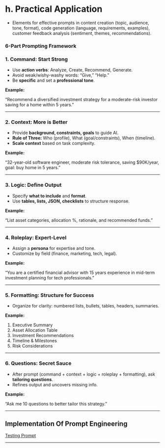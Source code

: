 # **h. Practical Application**

- Elements for effective prompts in content creation (topic, audience, tone, format), code generation (language, requirements, examples), customer feedback analysis (sentiment, themes, recommendations).

### **6-Part Prompting Framework**

### **1. Command: Start Strong**

- Use **action verbs**: Analyze, Create, Recommend, Generate.
- Avoid weak/wishy-washy words: “Give,” “Help.”
- Be **specific** and set a **professional tone**.

**Example:**

“Recommend a diversified investment strategy for a moderate-risk investor saving for a home within 5 years.”

---

### **2. Context: More is Better**

- Provide **background, constraints, goals** to guide AI.
- **Rule of Three:** Who (profile), What (goal/constraints), When (timeline).
- **Scale context** based on task complexity.

**Example:**

“32-year-old software engineer, moderate risk tolerance, saving $90K/year, goal: buy home in 5 years.”

---

### **3. Logic: Define Output**

- Specify **what to include** and **format**.
- Use **tables, lists, JSON, checklists** to structure response.

**Example:**

“List asset categories, allocation %, rationale, and recommended funds.”

---

### **4. Roleplay: Expert-Level**

- Assign a **persona** for expertise and tone.
- Customize by field (finance, marketing, tech, legal).

**Example:**

“You are a certified financial advisor with 15 years experience in mid-term investment planning for tech professionals.”

---

### **5. Formatting: Structure for Success**

- Organize for clarity: numbered lists, bullets, tables, headers, summaries.

**Example:**

1. Executive Summary
2. Asset Allocation Table
3. Investment Recommendations
4. Timeline & Milestones
5. Risk Considerations

---

### **6. Questions: Secret Sauce**

- After prompt (command + context + logic + roleplay + formatting), ask **tailoring questions**.
- Refines output and uncovers missing info.

**Example:**

“Ask me 10 questions to better tailor this strategy.”

---

## Implementation Of Prompt Engineering
[Testing Prompt](https://docs.google.com/document/d/13z-1h7Fj_Dxjk1FUlAm_w4y6_yb8bl-yqJ-PLe8JLfA/edit?usp=sharing)

---
